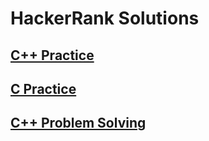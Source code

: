 # HackerRank Solutions

## [C++ Practice](https://github.com/wesleyearlstander/HackerRank/tree/master/c%2B%2B%20practice) 
## [C Practice](https://github.com/wesleyearlstander/HackerRank/tree/master/c%20practice)
## [C++ Problem Solving](https://github.com/wesleyearlstander/HackerRank/tree/master/Problem%20Solving/C%2B%2B)
